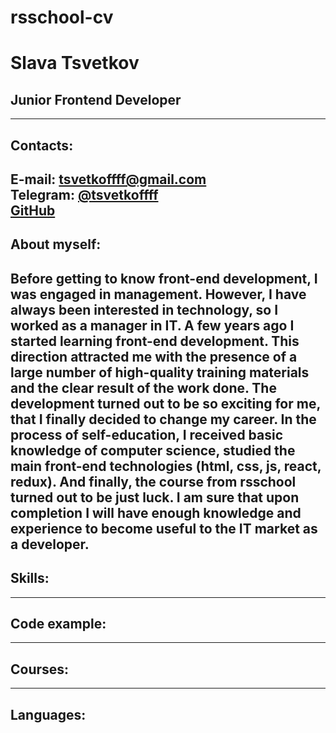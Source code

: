 # rsschool-cv
# Slava Tsvetkov
## Junior Frontend Developer
---
## Contacts:
**E-mail:** tsvetkoffff@gmail.com\
**Telegram:** [@tsvetkoffff](https://t.me/tsvetkoffff)\
[**GitHub**](https://github.com/Tsvetkoffff)
---
## About myself:
Before getting to know front-end development, I was engaged in management. However, I have always been interested in technology, so I worked as a manager in IT. A few years ago I started learning front-end development. This direction attracted me with the presence of a large number of high-quality training materials and the clear result of the work done. The development turned out to be so exciting for me, that I finally decided to change my career. In the process of self-education, I received basic knowledge of computer science, studied the main front-end technologies (html, css, js, react, redux). And finally, the course from rsschool turned out to be just luck. I am sure that upon completion I will have enough knowledge and experience to become useful to the IT market as a developer.
---
## Skills:

---
## Code example:

---
## Courses:

---
## Languages:


